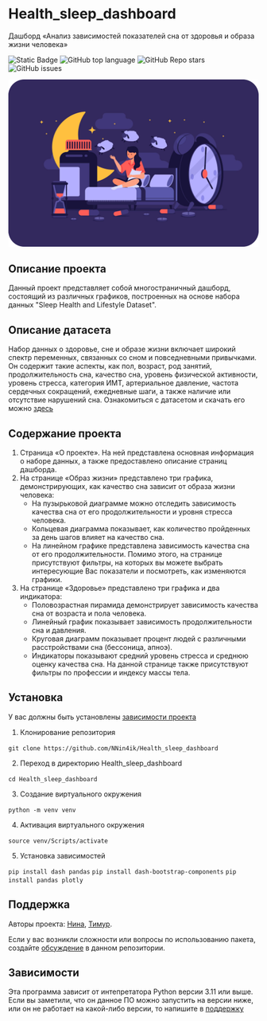 # Health_sleep_dashboard
Дашборд «Анализ зависимостей показателей сна от здоровья и образа жизни человека» <!-- описание репозитория -->
<!--Блок информации о репозитории в бейджах-->
![Static Badge](https://img.shields.io/badge/NNin4ik-Health_sleep_dashboard-Health_sleep_dashboard)
![GitHub top language](https://img.shields.io/github/languages/top/NNin4ik/Health_sleep_dashboard)
![GitHub Repo stars](https://img.shields.io/github/stars/NNin4ik/Health_sleep_dashboard)
![GitHub issues](https://img.shields.io/github/issues/NNin4ik/Health_sleep_dashboard)

![Logotype](./assets/night2.png)

<!--Описание проекта-->
## Описание проекта
Данный проект представляет собой многостраничный дашборд, состоящий из различных графиков, построенных на основе набора данных "Sleep Health and Lifestyle Dataset".

## Описание датасета 
Набор данных о здоровье, сне и образе жизни включает широкий спектр переменных, связанных со сном и повседневными привычками. Он содержит такие аспекты, как пол, возраст, род занятий, продолжительность сна, качество сна, уровень физической активности, уровень стресса, категория ИМТ, артериальное давление, частота сердечных сокращений, ежедневные шаги, а также наличие или отсутствие нарушений сна.
Ознакомиться с датасетом и скачать его можно [здесь](https://www.kaggle.com/datasets/uom190346a/sleep-health-and-lifestyle-dataset)

## Содержание проекта 
1.	Страница «О проекте». На ней представлена основная информация о наборе данных, а также предоставлено описание страниц дашборда. 
2.	На странице «Образ жизни» представлено три графика, демонстрирующих, как качество сна зависит от образа жизни человека:
      - На пузырьковой диаграмме можно отследить зависимость качества сна от его продолжительности и уровня стресса человека.
      - Кольцевая диаграмма показывает, как количество пройденных за день шагов влияет на качество сна.
      - На линейном графике представлена зависимость качества сна от его продолжительности.
    Помимо этого, на странице присутствуют фильтры, на которых вы можете выбрать интересующие Вас показатели и посмотреть, как изменяются графики.  
3.	На странице «Здоровье» представлено три графика и два индикатора:
      * Половозрастная пирамида демонстрирует зависимость качества сна от возраста и пола человека.
      * Линейный график показывает зависимость продолжительности сна и давления.
      * Круговая диаграмм показывает процент людей с различными расстройствами сна (бессоница, апноэ).
      * Индикаторы показывают средний уровень стресса и среднюю оценку качества сна. 
    На данной странице также присутствуют фильтры по профессии и индексу массы тела. 

<!--Установка-->
## Установка
У вас должны быть установлены [зависимости проекта](https://github.com/NNin4ik/Health_sleep_dashboard#зависимости)

1. Клонирование репозитория 

```git clone https://github.com/NNin4ik/Health_sleep_dashboard```

2. Переход в директорию Health_sleep_dashboard

```cd Health_sleep_dashboard```

3. Создание виртуального окружения

```python -m venv venv```

4. Активация виртуального окружения

```source venv/Scripts/activate```

5. Установка зависимостей

```pip install dash pandas```
```pip install dash-bootstrap-components```
```pip install pandas plotly```

<!--Поддержка-->
## Поддержка
Авторы проекта: [Нина](https://github.com/NNin4ik), [Тимур](https://github.com/inte11ectua1). 

Если у вас возникли сложности или вопросы по использованию пакета, создайте 
[обсуждение](https://github.com/NNin4ik/Health_sleep_dashboard/issues/new/choose) в данном репозитории.

<!--зависимости-->
## Зависимости
Эта программа зависит от интепретатора Python версии 3.11 или выше. Если вы заметили, что он данное ПО можно запустить на версии ниже, или он не работает на какой-либо версии, то напишите в [поддержку](https://github.com/NNin4ik/Health_sleep_dashboard#поддержка) 

